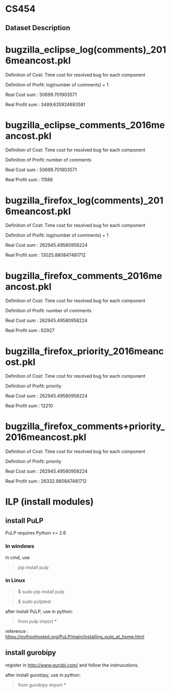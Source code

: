 # CS454

## Dataset Description

# bugzilla_eclipse_log(comments)_2016meancost.pkl

Definition of Cost: Time cost for resolved bug for each component

Definition of Profit: log(number of comments) + 1

Real Cost sum : 50699.701903571

Real Profit sum : 3489.635924693581


# bugzilla_eclipse_comments_2016meancost.pkl

Definition of Cost: Time cost for resolved bug for each component

Definition of Profit: number of comments

Real Cost sum : 50699.701903571

Real Profit sum : 11586


# bugzilla_firefox_log(comments)_2016meancost.pkl

Definition of Cost: Time cost for resolved bug for each component

Definition of Profit: log(number of comments) + 1

Real Cost sum : 262945.49580958224

Real Profit sum : 13025.880847481712


# bugzilla_firefox_comments_2016meancost.pkl

Definition of Cost: Time cost for resolved bug for each component

Definition of Profit: number of comments

Real Cost sum : 262945.49580958224

Real Profit sum : 62927


# bugzilla_firefox_priority_2016meancost.pkl

Definition of Cost: Time cost for resolved bug for each component

Definition of Profit: priority

Real Cost sum : 262945.49580958224

Real Profit sum : 12210


# bugzilla_firefox_comments+priority_2016meancost.pkl

Definition of Cost: Time cost for resolved bug for each component

Definition of Profit: priority

Real Cost sum : 262945.49580958224

Real Profit sum : 26332.880847481712

# ILP (install modules)
## install PuLP
PuLP requires Python >= 2.6

### In windows
in cmd, use

> pip install pulp
### in Linux
> $ sudo pip install pulp

> $ sudo pulptest

after install PuLP, use in python:

> from pulp import *

reference : https://pythonhosted.org/PuLP/main/installing_pulp_at_home.html

## install gurobipy
register in http://www.gurobi.com/ and follow the instrucutions.

after install gurobipy, use in python:

> from gurobipy import *
